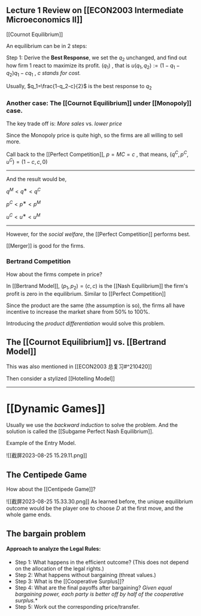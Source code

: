 ## Lecture 1 Review on [[ECON2003 Intermediate Microeconomics II]]

[[Cournot Equilibrium]]

An equilibrium can be in 2 steps:

Step 1: Derive the **Best Response**, we set the $q_2$ unchanged, and find out how firm 1 react to maximize its profit. ($q_1$) , that is $u(q_1,q_2):=(1-q_1-q_2)q_1-cq_1$ , *$c$ stands for cost.*

Usually, $q_1=\frac{1-q_2-c}{2}$ is the best response to $q_2$

### Another case: The [[Cournot Equilibrium]] under [[Monopoly]] case.

The key trade off is: *More sales* vs. *lower price*

Since the Monopoly price is quite high, so the firms are all willing to sell more.

Call back to the [[Perfect Competition]], $p=MC=c$ , that means, $(q^C,p^C,u^C)=(1-c,c,0)$ 

---

And the result would be,

$q^M < q^ ∗ < q^C$

$p^C < p^∗ < p^M$

$u^C < u^∗ < u^M$

---

However, for the *social welfare*, the [[Perfect Competition]] performs best.

[[Merger]] is good for the firms.

### Bertrand Competition

How about the firms compete in price? 

In [[Bertrand Model]], $(p_1,p_2)=(c,c)$ is the [[Nash Equilibrium]] the firm's profit is zero in the equilibrium. Similar to [[Perfect Competition]]

Since the product are the same (the assumption is so), the firms all have incentive to increase the market share from $50\%$ to $100\%$. 

Introducing the *product differentiation* would solve this problem.

## The [[Cournot Equilibrium]] vs. [[Bertrand Model]]

This was also mentioned in [[ECON2003 总复习#^210420]] 

Then consider a stylized [[Hotelling Model]]


---

# [[Dynamic Games]]

Usually we use the *backward induction* to solve the problem. And the solution is called the [[Subgame Perfect Nash Equilibrium]]. 

Example of the Entry Model.

![[截屏2023-08-25 15.29.11.png]]

## The Centipede Game

How about the [[Centipede Game]]?

![[截屏2023-08-25 15.33.30.png]]
As learned before, the unique equilibrium outcome would be the player one to choose $D$ at the first move, and the whole game ends.

## The bargain problem

#### Approach to analyze the Legal Rules:

- Step 1: What happens in the efficient outcome? (This does not depend on the allocation of the legal rights.) 
- Step 2: What happens without bargaining (threat values.) 
- Step 3: What is the [[Cooperative Surplus]]? 
- Step 4: What are the final payoffs after bargaining? *Given equal bargaining power, each party is better off by half of the cooperative surplus.**
- Step 5: Work out the corresponding price/transfer.

